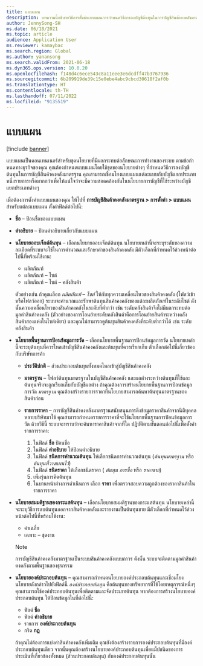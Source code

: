 ```yaml
---
title: แบบแผน
description: บทความนี้อธิบายวิธีการตั้งค่าแบบแผนการกําหนดวิธีการลงบัญชีต้นทุนในการบัญชีสินค้าคงคลังมาตรฐาน
author: JennySong-SH
ms.date: 06/18/2021
ms.topic: article
audience: Application User
ms.reviewer: kamaybac
ms.search.region: Global
ms.author: yanansong
ms.search.validFrom: 2021-06-18
ms.dyn365.ops.version: 10.0.20
ms.openlocfilehash: f148d4c6ece543c8a11eee3e6dcdff47b3767936
ms.sourcegitcommit: 6b209919de39c15e0ebe4abc9cbcd30618f2af0b
ms.translationtype: HT
ms.contentlocale: th-TH
ms.lasthandoff: 07/11/2022
ms.locfileid: "9135519"
---
```

# <a name="conventions"></a>แบบแผน

[!include [banner](../includes/banner.md)]

แบบแผนเป็นคอนเทนเนอร์สำหรับชุดนโยบายที่มีผลกระทบต่อลักษณะการทำงานของระบบ ตามข้อกําหนดทางธุรกิจของคุณ คุณต้องกําหนดแบบแผนโดยใช้ชุดของนโยบายต่างๆ ที่กําหนดวิธีการลงบัญชีต้นทุนในการบัญชีสินค้าคงคลังมาตรฐาน คุณสามารถเชื่อมโยงแบบแผนแต่ละแบบกับบัญชีแยกประเภทหนึ่งรายการหรือมากกว่าเพื่อให้แน่ใจว่าจะมีความสอดคล้องกันในนโยบายการบัญชีที่ใช้ระหว่างบัญชีแยกประเภทต่างๆ

เมื่อต้องการตั้งค่าแบบแผนของคุณ ให้ไปที่ **การบัญชีสินค้าคงคลังมาตรฐาน \> การตั้งค่า \> แบบแผน** สำหรับแต่ละแบบแผน ตั้งค่าฟิลด์ต่อไปนี้:

- **ชื่อ** – ป้อนชื่อของแบบแผน
- **คำอธิบาย** – ป้อนคำอธิบายเกี่ยวกับแบบแผน
- **นโยบายออบเจ็กต์ต้นทุน** – เลือกนโยบายออบเจ็กต์ต้นทุน นโยบายเหล่านี้จะระบุระดับของความละเอียดที่ระบบจะใช้ในการคํานวณและรักษาค่าของสินค้าคงคลัง มีตัวเลือกที่กำหนดไว้ล่วงหน้าต่อไปนี้ที่พร้อมใช้งาน:

    - ผลิตภัณฑ์
    - ผลิตภัณฑ์ – ไซต์
    - ผลิตภัณฑ์ – ไซต์ – คลังสินค้า

    ตัวอย่างเช่น ถ้าคุณเลือก *ผลิตภัณฑ์ – ไซต์* ให้กับทุกความเคลื่อนไหวของสินค้าคงคลัง (โฟลว์เข้าหรือโฟลว์ออก) ระบบจะคํานวณและรักษาต้นทุนสินค้าคงคลังของแต่ละผลิตภัณฑ์ในระดับไซต์ ดังนั้นความเคลื่อนไหวของสินค้าคงคลังในระดับที่ต่ำกว่า เช่น ระดับคลังสินค้าจึงไม่มีผลกระทบต่อมูลค่าสินค้าคงคลัง (ตัวอย่างของการโอนย้ายระดับคลังสินค้าคือการโอนย้ายสินค้าระหว่างคลังสินค้าสองแห่งในไซต์เดียว) และคุณไม่สามารถดูต้นทุนสินค้าคงคลังที่ระดับต่ำกว่าได้ เช่น ระดับคลังสินค้า

- **นโยบายพื้นฐานการป้อนข้อมูลการวัด** – เลือกนโยบายพื้นฐานการป้อนข้อมูลการวัด นโยบายเหล่านี้จะระบุต้นทุนที่ควรไหลเข้าบัญชีสินค้าคงคลังและต้นทุนที่ควรเรียกเก็บ ตัวเลือกต่อไปนี้เกี่ยวข้องกับบริษัทการค้า

    - **ประวัติปกติ** – ส่วนประกอบต้นทุนทั้งหมดไหลเข้าสู่บัญชีสินค้าคงคลัง
    - **มาตรฐาน** – โฟลว์ต้นทุนมาตรฐานในบัญชีสินค้าคงคลัง และผลต่างระหว่างต้นทุนที่ใช้และต้นทุนจริงจะถูกเรียกเก็บกับบัญชีผลต่าง ถ้าคุณต้องการสร้างนโยบายพื้นฐานการป้อนข้อมูลการวัด *มาตรฐาน* คุณต้องสร้างรายการราคาที่นโยบายสามารถค้นหาต้นทุนมาตรฐานของสินค้าก่อน
    - **รายการราคา** – การบัญชีสินค้าคงคลังมาตรฐานสนับสนุนการดึงข้อมูลราคาสินค้าจากนิติบุคคลหลายบริษัทมาใช้ คุณสามารถกําหนดรายการราคาที่จะใช้นโยบายพื้นฐานการป้อนข้อมูลการวัด ด้วยวิธีนี้ ระบบจะทราบว่าจะค้นหาราคาสินค้าจากที่ใด ปฏิบัติตามขั้นตอนต่อไปนี้เพื่อตั้งค่ารายการราคา:

        1. ในฟิลด์ **ชื่อ** ป้อนชื่อ
        1. ในฟิลด์ **คำอธิบาย** ให้ป้อนคำอธิบาย
        1. ในฟิลด์ **ชนิดการคำนวณต้นทุน** ให้เลือกชนิดการคำนวณต้นทุน (*ต้นทุนมาตรฐาน* หรือ *ต้นทุนที่วางแผนไว้*)
        1. ในฟิลด์ **ชนิดราคา** ให้เลือกชนิดราคา ( *ต้นทุน* *การซื้อ* หรือ *ราคาขาย*)
        1. เพิ่มรุ่นการคิดต้นทุน
        1. ในบานหน้าต่างการดำเนินการ เลือก **ราคา** เพื่อตรวจสอบความถูกต้องของราคาสินค้าในรายการราคา

- **นโยบายสมมติฐานของกระแสต้นทุน** – เลือกนโยบายสมมติฐานของกระแสต้นทุน นโยบายเหล่านี้จะระบุวิธีการลบต้นทุนออกจากสินค้าคงคลังและรายงานเป็นต้นทุนขาย มีตัวเลือกที่กำหนดไว้ล่วงหน้าต่อไปนี้ที่พร้อมใช้งาน:

    - ค่าเฉลี่ย
    - เฉพาะ – ชุดงาน

    > [!NOTE]
    > การบัญชีสินค้าคงคลังมาตรฐานเป็นระบบสินค้าคงคลังแบบถาวร ดังนั้น ระบบจะติดตามมูลค่าสินค้าคงคลังตามพื้นฐานของธุรกรรม

- **นโยบายองค์ประกอบต้นทุน** – คุณสามารถกําหนดนโยบายองค์ประกอบต้นทุนและเชื่อมโยงนโยบายดังกล่าวไปยังฟิลด์นี้ *องค์ประกอบต้นทุน* คือต้นทุนของทรัพยากรที่ใช้โดยเหตุการณ์หนึ่งๆ คุณสามารถใช้องค์ประกอบต้นทุนเพื่อติดตามและจัดประเภทต้นทุน หากต้องการสร้างนโยบายองค์ประกอบต้นทุน ให้ป้อนข้อมูลในที่ต่อไปนี้:

    - ฟิลด์ **ชื่อ**
    - ฟิลด์ **คำอธิบาย**
    - รายการ **องค์ประกอบต้นทุน**
    - กริด **กฎ**

    ถ้าคุณไม่ต้องการแบ่งค่าสินค้าคงคลังเพิ่มเติม คุณยังต้องสร้างรายการองค์ประกอบต้นทุนที่มีองค์ประกอบต้นทุนเดียว จากนั้นคุณต้องสร้างนโยบายองค์ประกอบต้นทุนเพื่อแม็ปชนิดของการประเมินที่เกี่ยวข้องทั้งหมด (ส่วนประกอบต้นทุน) กับองค์ประกอบต้นทุนนั้น
